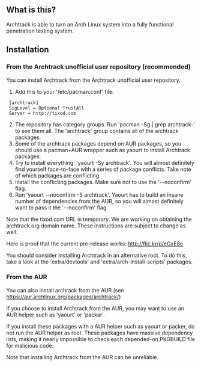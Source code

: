 ## What is this?

Archtrack is able to turn an Arch Linux system into a fully functional
penetration testing system.

## Installation

### From the Archtrack unofficial user repository (recommended)

You can install Archtrack from the Archtrack unofficial user repository.
   1. Add this to your '/etc/pacman.conf' file:

     [archtrack]
     SigLevel = Optional TrustAll
     Server = http://tixod.com

   2. The repository has category groups. Run 'pacman -Sg | grep archtrack-' to
      see them all. The 'archtrack' group contains all of the archtrack
      packages.
   3. Some of the archtrack packages depend on AUR packages, so you should use a
      pacman+AUR wrapper such as yaourt to install Archtrack packages.
   4. Try to install everything: 'yaourt -Sy archtrack'. You will almost
      definitely find yourself face-to-face with a series of package conflicts.
      Take note of which packages are conflicting.
   5. Install the conflicting packages. Make sure not to use the '--noconfirm'
      flag.
   6. Run 'yaourt --noconfirm -S archtrack'. Yaourt has to build an insane
      number of dependencies from the AUR, so you will almost definitely want to
      pass it the '--noconfirm' flag.

   Note that the tixod.com URL is temporary. We are working on obtaining the
   archtrack.org domain name. These instructions are subject to change as well.

   Here is proof that the current pre-release works: http://flic.kr/p/eGxE8e

   You should consider installing Archtrack in an alternative root. To do this,
   take a look at the 'extra/devtools' and 'extra/arch-install-scripts'
   packages.

### From the AUR

You can also install archrack from the AUR (see https://aur.archlinux.org/packages/archtrack/)

   If you choose to install Archtrack from the AUR, you may want to use an AUR
   helper such as 'yaourt' or 'packar'.

   If you install these packages with a AUR helper such as yaourt or packer, do
   not run the AUR helper as root. These packages have massive dependency lists,
   making it nearly impossible to check each depended-on PKGBUILD file for
   malicious code.

   Note that installing Archtrack from the AUR can be unreliable.
